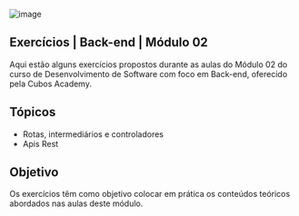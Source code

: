 ![image](https://github.com/Maria26Fer/Exercicios-Cubos-Academy/assets/103529556/96a5ccf6-795b-4c5d-ab2d-c0cd5bc74c7d)

## Exercícios | Back-end | Módulo 02
Aqui estão alguns exercícios propostos durante as aulas do Módulo 02 do curso de Desenvolvimento de Software com foco em Back-end, oferecido pela Cubos Academy.

## Tópicos
- Rotas, intermediários e controladores
- Apis Rest

## Objetivo
Os exercícios têm como objetivo colocar em prática os conteúdos teóricos abordados nas aulas deste módulo.


